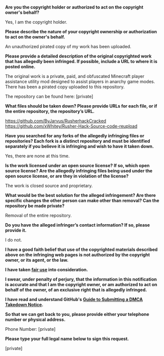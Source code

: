 **Are you the copyright holder or authorized to act on the copyright owner's behalf?**

Yes, I am the copyright holder.

**Please describe the nature of your copyright ownership or authorization to act on the owner's behalf.**

An unauthorized pirated copy of my work has been uploaded.

**Please provide a detailed description of the original copyrighted work that has allegedly been infringed. If possible, include a URL to where it is posted online.**

The original work is a private, paid, and obfuscated Minecraft player assistance utility mod designed to assist players in anarchy game modes. There has been a pirated copy uploaded to this repository.

The repository can be found here: [private]

**What files should be taken down? Please provide URLs for each file, or if the entire repository, the repository’s URL.**

https://github.com/ByJarvus/RusherhackCracked
https://github.com/xWhitey/Rusher-Hack-Source-code-reupload

**Have you searched for any forks of the allegedly infringing files or repositories? Each fork is a distinct repository and must be identified separately if you believe it is infringing and wish to have it taken down.**

Yes, there are none at this time.

**Is the work licensed under an open source license? If so, which open source license? Are the allegedly infringing files being used under the open source license, or are they in violation of the license?**

The work is closed source and proprietary.

**What would be the best solution for the alleged infringement? Are there specific changes the other person can make other than removal? Can the repository be made private?**

Removal of the entire repository.

**Do you have the alleged infringer’s contact information? If so, please provide it.**

I do not.

**I have a good faith belief that use of the copyrighted materials described above on the infringing web pages is not authorized by the copyright owner, or its agent, or the law.**

**I have taken <a href="https://www.lumendatabase.org/topics/22">fair use</a> into consideration.**

**I swear, under penalty of perjury, that the information in this notification is accurate and that I am the copyright owner, or am authorized to act on behalf of the owner, of an exclusive right that is allegedly infringed.**

**I have read and understand GitHub's <a href="https://docs.github.com/articles/guide-to-submitting-a-dmca-takedown-notice/">Guide to Submitting a DMCA Takedown Notice</a>.**

**So that we can get back to you, please provide either your telephone number or physical address.**

Phone Number: [private]

**Please type your full legal name below to sign this request.**

[private]
